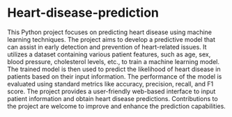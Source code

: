 # Heart-disease-prediction
This Python project focuses on predicting heart disease using machine learning techniques. The project aims to develop a predictive model that can assist in early detection and prevention of heart-related issues. It utilizes a dataset containing various patient features, such as age, sex, blood pressure, cholesterol levels, etc., to train a machine learning model. The trained model is then used to predict the likelihood of heart disease in patients based on their input information. The performance of the model is evaluated using standard metrics like accuracy, precision, recall, and F1 score. The project provides a user-friendly web-based interface to input patient information and obtain heart disease predictions. Contributions to the project are welcome to improve and enhance the prediction capabilities.
